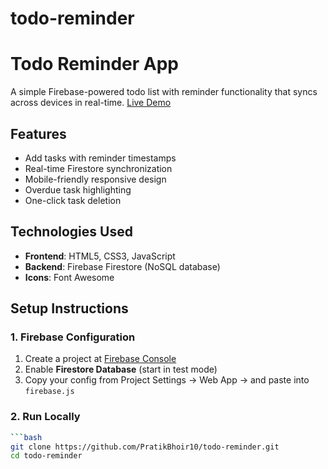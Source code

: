 # todo-reminder
# Todo Reminder App 

A simple Firebase-powered todo list with reminder functionality that syncs across devices in real-time.
[Live Demo](https://PratikBhoir10.github.io/todo-reminder/)

## Features 
- Add tasks with reminder timestamps
- Real-time Firestore synchronization
- Mobile-friendly responsive design
- Overdue task highlighting
- One-click task deletion

## Technologies Used 
- **Frontend**: HTML5, CSS3, JavaScript
- **Backend**: Firebase Firestore (NoSQL database)
- **Icons**: Font Awesome

## Setup Instructions 

### 1. Firebase Configuration
1. Create a project at [Firebase Console](https://console.firebase.google.com/)
2. Enable **Firestore Database** (start in test mode)
3. Copy your config from Project Settings → Web App → and paste into `firebase.js`

### 2. Run Locally
```bash
```bash
git clone https://github.com/PratikBhoir10/todo-reminder.git
cd todo-reminder
